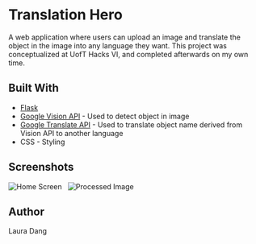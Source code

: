 # Translation Hero

A web application where users can upload an image and translate the object in the image into any language they want. This project was conceptualized at UofT Hacks VI, and completed afterwards on my own time.

## Built With

* [Flask](https://www.fullstackpython.com/flask.html)
* [Google Vision API](https://cloud.google.com/vision/) - Used to detect object in image
* [Google Translate API](https://cloud.google.com/translate/docs/) - Used to translate object name derived from Vision API to another language
* CSS - Styling

## Screenshots 
![Home Screen](https://user-images.githubusercontent.com/25867870/62439672-b1b56a80-b71a-11e9-994b-b2bfa31be6ce.png)
&nbsp;
![Processed Image](https://user-images.githubusercontent.com/25867870/62439679-b7ab4b80-b71a-11e9-9164-f2f336ed801a.png)

## Author

Laura Dang
